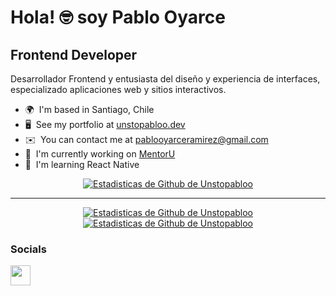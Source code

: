 Hola! 🤓 soy Pablo Oyarce
=============================

Frontend Developer
------------------

Desarrollador Frontend y entusiasta del diseño y experiencia de interfaces, especializado aplicaciones web y sitios interactivos.

* 🌍  I'm based in Santiago, Chile
* 🖥️  See my portfolio at [unstopabloo.dev](http://unstopabloo.dev)
* ✉️  You can contact me at [pablooyarceramirez@gmail.com](mailto:pablooyarceramirez@gmail.com)
* 🚀  I'm currently working on [MentorU](http://mentoru.co)
* 🧠  I'm learning React Native

<div align="center">
  
  [![Estadisticas de Github de Unstopabloo](https://github-readme-stats.vercel.app/api?username=unstopabloo&show_icons=true&locale=es&theme=dark#gh-dark-mode-only)](https://github.com/unstopabloo/github-readme-stats#gh-dark-mode-only)
  
  --------------
  
  [![Estadisticas de Github de Unstopabloo](https://github-readme-stats.vercel.app/api/top-langs/?username=unstopabloo&show_icons=true&theme=dark#gh-dark-mode-only&locale=es)](https://github.com/unstopabloo/github-readme-stats#gh-dark-mode-only)
  [![Estadisticas de Github de Unstopabloo](https://github-readme-stats.vercel.app/api?username=unstopabloo&show_icons=true&theme=default#gh-light-mode-only)](https://github.com/anuraghazra/github-readme-stats#gh-light-mode-only)

</div>


### Socials

<p align="left"><a href="https://www.linkedin.com/in/pablo-oyarce-ramirez/" target="_blank" rel="noreferrer"> <picture> <source media="(prefers-color-scheme: dark)" srcset="https://raw.githubusercontent.com/danielcranney/readme-generator/main/public/icons/socials/linkedin-dark.svg" /> <source media="(prefers-color-scheme: light)" srcset="https://raw.githubusercontent.com/danielcranney/readme-generator/main/public/icons/socials/linkedin.svg" /> <img src="https://raw.githubusercontent.com/danielcranney/readme-generator/main/public/icons/socials/linkedin.svg" width="32" height="32" /> </picture> </a></p>
